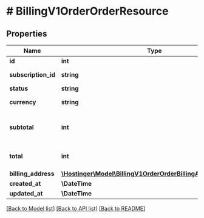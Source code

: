 # # BillingV1OrderOrderResource

## Properties

Name | Type | Description | Notes
------------ | ------------- | ------------- | -------------
**id** | **int** | Order ID | [optional]
**subscription_id** | **string** | Subscription ID | [optional]
**status** | **string** |  | [optional]
**currency** | **string** | Currency code | [optional]
**subtotal** | **int** | Subtotal price (exc. VAT) in cents | [optional]
**total** | **int** | Total price (inc. VAT) in cents | [optional]
**billing_address** | [**\Hostinger\Model\BillingV1OrderOrderBillingAddressResource**](BillingV1OrderOrderBillingAddressResource.md) |  | [optional]
**created_at** | **\DateTime** |  | [optional]
**updated_at** | **\DateTime** |  | [optional]

[[Back to Model list]](../../README.md#models) [[Back to API list]](../../README.md#endpoints) [[Back to README]](../../README.md)
